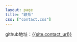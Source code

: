 ```yaml
---
layout: page
title: "联系"
css: ["contact.css"]
---
```

<div class="col s12">
  <div class="icontain">
    github地址：<a href="{{site.contact_url}}">{{site.contact_url}}</a>
    
  </div>
</div>